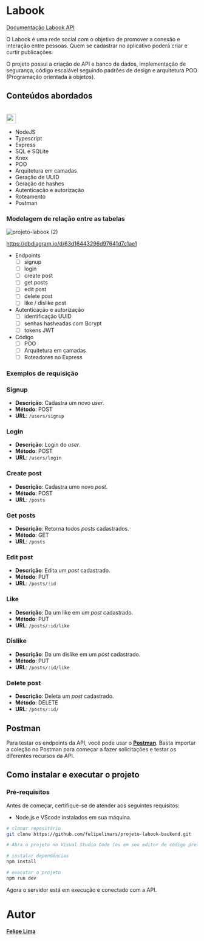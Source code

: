 # Labook

[Documentação Labook API](https://documenter.getpostman.com/view/28315812/2s9YeHbBMQ)

O Labook é uma rede social com o objetivo de promover a conexão e interação entre pessoas. Quem se cadastrar no aplicativo poderá criar e curtir publicações.

O projeto possui a criação de API e banco de dados, implementação de segurança, código escalável seguindo padrões de design e arquitetura POO (Programação orientada a objetos).

## Conteúdos abordados
<p align="left">
<br>
  <a href="https://skillicons.dev">
    <img src="https://skillicons.dev/icons?i=postman,nodejs,typescript,express,sqlite,mysql" style="height: 25px;"/>
  </a>
</p>

- NodeJS
- Typescript
- Express
- SQL e SQLite
- Knex
- POO
- Arquitetura em camadas
- Geração de UUID
- Geração de hashes
- Autenticação e autorização
- Roteamento
- Postman

### Modelagem de relação entre as tabelas
![projeto-labook (2)](https://user-images.githubusercontent.com/29845719/216036534-2b3dfb48-7782-411a-bffd-36245b78594e.png)

https://dbdiagram.io/d/63d16443296d97641d7c1ae1

- Endpoints
    - [ ]  signup
    - [ ]  login
    - [ ]  create post
    - [ ]  get posts
    - [ ]  edit post
    - [ ]  delete post
    - [ ]  like / dislike post

- Autenticação e autorização
    - [ ]  identificação UUID
    - [ ]  senhas hasheadas com Bcrypt
    - [ ]  tokens JWT
 
 - Código
    - [ ]  POO
    - [ ]  Arquitetura em camadas
    - [ ]  Roteadores no Express

### Exemplos de requisição

### Signup

- **Descrição**: Cadastra um novo _user_.
- **Método**: POST
- **URL**: `/users/signup`

### Login

- **Descrição**: Login do _user_.
- **Método**: POST
- **URL**: `/users/login`

### Create post

- **Descrição**: Cadastra umo novo _post_.
- **Método**: POST
- **URL**: `/posts`

### Get posts

- **Descrição**: Retorna todos _posts_ cadastrados.
- **Método**: GET
- **URL**: `/posts`

### Edit post

- **Descrição**: Edita um _post_ cadastrado.
- **Método**: PUT
- **URL**: `/posts/:id`

### Like

- **Descrição**: Da um like em um _post_ cadastrado.
- **Método**: PUT
- **URL**: `/posts/:id/like`

### Dislike

- **Descrição**: Da um dislike em um _post_ cadastrado.
- **Método**: PUT
- **URL**: `/posts/:id/like`

### Delete post

- **Descrição**: Deleta um _post_ cadastrado.
- **Método**: DELETE
- **URL**: `/posts/:id/`

## Postman

Para testar os endpoints da API, você pode usar o [**Postman**](https://documenter.getpostman.com/view/28315812/2s9YC8xBvZ). Basta importar a coleção no Postman para começar a fazer solicitações e testar os diferentes recursos da API.

## Como instalar e executar o projeto

### Pré-requisitos

Antes de começar, certifique-se de atender aos seguintes requisitos:

- Node.js e VScode instalados em sua máquina.


```bash / terminal
# clonar repositório
git clone https://github.com/felipelimars/projeto-labook-backend.git

# Abra o projeto no Visual Studio Code (ou em seu editor de código preferido).

# instalar dependências
npm install

# executar o projeto
npm run dev
```

Agora o servidor está em execução e conectado com a API.

# Autor

[**Felipe Lima**](https://www.linkedin.com/in/felipelimars)
